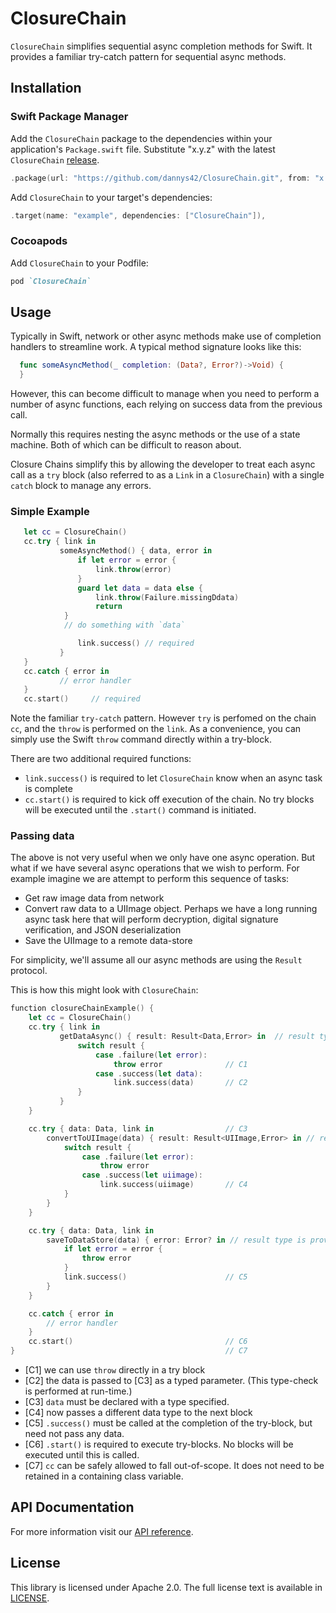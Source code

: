 # ClosureChain

`ClosureChain` simplifies sequential async completion methods for Swift.  It provides a familiar try-catch pattern for sequential async methods.


## Installation

### Swift Package Manager
Add the `ClosureChain` package to the dependencies within your application's `Package.swift` file.  Substitute "x.y.z" with the latest `ClosureChain` [release](https://github.com/dannys42/ClosureChain/releases).

```swift
.package(url: "https://github.com/dannys42/ClosureChain.git", from: "x.y.z")
```

Add `ClosureChain` to your target's dependencies:

```swift
.target(name: "example", dependencies: ["ClosureChain"]),
```

### Cocoapods

Add `ClosureChain` to your Podfile:

```ruby
pod `ClosureChain`
```


## Usage

Typically in Swift, network or other async methods make use of completion handlers to streamline work.  A typical method signature looks like this:

```swift
  func someAsyncMethod(_ completion: (Data?, Error?)->Void) {
  }
```

However, this can become difficult to manage when you need to perform a number of async functions, each relying on success data from the previous call.

Normally this requires nesting the async methods or the use of a state machine.  Both of which can be difficult to reason about.

Closure Chains simplify this by allowing the developer to treat each async call as a `try` block (also referred to as a `Link` in a `ClosureChain`) with a single `catch` block to manage any errors.

### Simple Example

```swift
   let cc = ClosureChain()
   cc.try { link in
           someAsyncMethod() { data, error in 
               if let error = error {
                   link.throw(error)
               }
               guard let data = data else {
                   link.throw(Failure.missingDdata)
                   return
            }
            // do something with `data`

               link.success() // required
           }
   }
   cc.catch { error in
           // error handler
   }
   cc.start()     // required
```

Note the familiar `try-catch` pattern.  However `try` is perfomed on the chain `cc`, and the `throw` is performed on the `link`.  As a convenience, you can simply use the Swift `throw` command directly within a try-block.

There are two additional required functions:

 - `link.success()` is required to let `ClosureChain` know when an async task is complete
 - `cc.start()` is required to kick off execution of the chain.  No try blocks will be executed until the `.start()` command is initiated.

### Passing data

The above is not very useful when we only have one async operation.  But what if we have several async operations that we wish to perform.  For example imagine we are attempt to perform this sequence of tasks:

 * Get raw image data from network
 * Convert raw data to a UIImage object.  Perhaps we have a long running async task here that will perform decryption, digital signature verification, and JSON deserialization
 * Save the UIImage to a remote data-store

For simplicity, we'll assume all our async methods are using the `Result` protocol.

This is how this might look with `ClosureChain`:

```swift
function closureChainExample() {
    let cc = ClosureChain()
    cc.try { link in
           getDataAsync() { result: Result<Data,Error> in  // result type is provided solely for context
               switch result {
                   case .failure(let error):
                       throw error              // C1
                   case .success(let data):
                       link.success(data)       // C2
               }
           }
    }

    cc.try { data: Data, link in                // C3
        convertToUIImage(data) { result: Result<UIImage,Error> in // result type is provided solely for context
            switch result {
                case .failure(let error):
                    throw error
                case .success(let uiimage):
                    link.success(uiimage)       // C4
            }
        }
    }

    cc.try { data: Data, link in
        saveToDataStore(data) { error: Error? in // result type is provided solely for context
            if let error = error {
                throw error
            }
            link.success()                      // C5
        }
    }

    cc.catch { error in
        // error handler
    }
    cc.start()                                  // C6
}                                               // C7
```

* [C1] we can use `throw` directly in a try block
* [C2] the data is passed to [C3] as a typed parameter.  (This type-check is performed at run-time.)
* [C3] `data` must be declared with a type specified.
* [C4] now passes a different data type to the next block
* [C5] `.success()` must be called at the completion of the try-block, but need not pass any data.
* [C6] `.start()` is required to execute try-blocks.  No blocks will be executed until this is called.
* [C7] `cc` can be safely allowed to fall out-of-scope.  It does not need to be retained in a containing class variable.

## API Documentation

For more information visit our [API reference](https://dannys42.github.io/ClosureChain/).

## License
This library is licensed under Apache 2.0. The full license text is available in [LICENSE](LICENSE).
